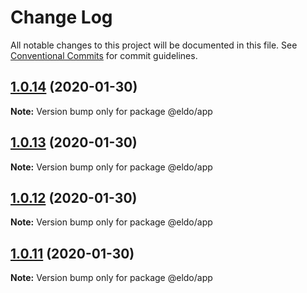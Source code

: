 # Change Log

All notable changes to this project will be documented in this file.
See [Conventional Commits](https://conventionalcommits.org) for commit guidelines.

## [1.0.14](https://github.com/Lilmortal/eldo/compare/@eldo/app@1.0.12...@eldo/app@1.0.14) (2020-01-30)

**Note:** Version bump only for package @eldo/app





## [1.0.13](https://github.com/Lilmortal/eldo/compare/@eldo/app@1.0.12...@eldo/app@1.0.13) (2020-01-30)

**Note:** Version bump only for package @eldo/app





## [1.0.12](https://github.com/Lilmortal/eldo/compare/@eldo/app@1.0.11...@eldo/app@1.0.12) (2020-01-30)

**Note:** Version bump only for package @eldo/app





## [1.0.11](https://github.com/Lilmortal/eldo/compare/@eldo/app@1.0.10...@eldo/app@1.0.11) (2020-01-30)

**Note:** Version bump only for package @eldo/app
